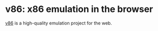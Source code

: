 # v86: x86 emulation in the browser

[v86](https://copy.sh/v86) is a high-quality emulation project for the web.

